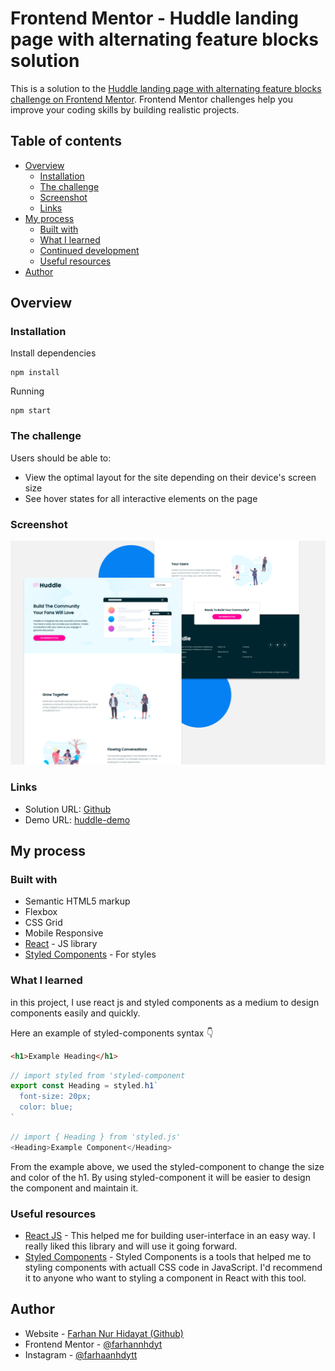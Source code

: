 # Frontend Mentor - Huddle landing page with alternating feature blocks solution

This is a solution to the [Huddle landing page with alternating feature blocks challenge on Frontend Mentor](https://www.frontendmentor.io/challenges/huddle-landing-page-with-alternating-feature-blocks-5ca5f5981e82137ec91a5100). Frontend Mentor challenges help you improve your coding skills by building realistic projects. 

## Table of contents

- [Overview](#overview)
  - [Installation](#installation)
  - [The challenge](#the-challenge)
  - [Screenshot](#screenshot)
  - [Links](#links)
- [My process](#my-process)
  - [Built with](#built-with)
  - [What I learned](#what-i-learned)
  - [Continued development](#continued-development)
  - [Useful resources](#useful-resources)
- [Author](#author)


## Overview

### Installation

Install dependencies
```
npm install
```

Running
```
npm start
```

### The challenge

Users should be able to:

- View the optimal layout for the site depending on their device's screen size
- See hover states for all interactive elements on the page

### Screenshot

![](./public/images/screenshot.png)

### Links

- Solution URL: [Github](https://github.com/farhannhdyt/huddle)
- Demo URL: [huddle-demo](https://huddle-demo.vercel.app/)

## My process

### Built with

- Semantic HTML5 markup
- Flexbox
- CSS Grid
- Mobile Responsive
- [React](https://reactjs.org/) - JS library
- [Styled Components](https://styled-components.com/) - For styles


### What I learned

in this project, I use react js and styled components as a medium to design components easily and quickly.

Here an example of styled-components syntax 👇

```html
<h1>Example Heading</h1>
```
```js
// import styled from 'styled-component
export const Heading = styled.h1`
  font-size: 20px;
  color: blue;
`
```

```js
// import { Heading } from 'styled.js'
<Heading>Example Component</Heading>
```

From the example above, we used the styled-component to change the size and color of the h1. By using styled-component it will be easier to design the component and maintain it.


### Useful resources

- [React JS](https://reactjs.org/) - This helped me for building user-interface in an easy way. I really liked this library and will use it going forward.
- [Styled Components](https://styled-components.com/) - Styled Components is a tools that helped me to styling components with actuall CSS code in JavaScript. I'd recommend it to anyone who want to styling a component in React with this tool.

## Author

- Website - [Farhan Nur Hidayat (Github)](https://github.com/farhannhdyt)
- Frontend Mentor - [@farhannhdyt](https://www.frontendmentor.io/profile/farhannhdyt)
- Instagram - [@farhaanhdytt](https://www.instagram.com/farhaanhdytt)
